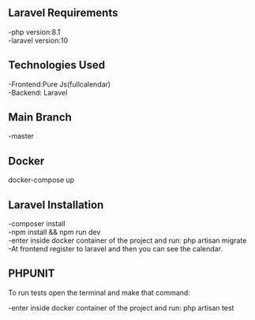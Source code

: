 ## Laravel Requirements

-php version:8.1\
-laravel version:10

## Technologies Used

-Frontend:Pure Js(fullcalendar)\
-Backend: Laravel

## Main Branch

-master

## Docker

docker-compose up

## Laravel Installation

-composer install\
-npm install && npm run dev\
-enter inside docker container of the project and run: php artisan migrate\
-At frontend register to laravel and then you can see the calendar.

## PHPUNIT

To run tests open the terminal and make that command:

-enter inside docker container of the project and run: php artisan test
